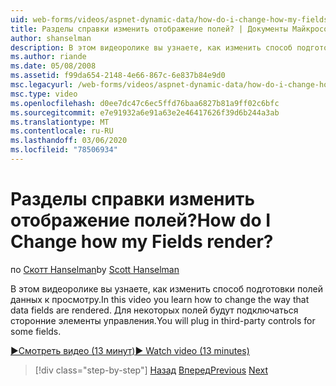 ```yaml
---
uid: web-forms/videos/aspnet-dynamic-data/how-do-i-change-how-my-fields-render
title: Разделы справки изменить отображение полей? | Документы Майкрософт
author: shanselman
description: В этом видеоролике вы узнаете, как изменить способ подготовки полей данных к просмотру. Для некоторых полей будут подключаться сторонние элементы управления.
ms.author: riande
ms.date: 05/08/2008
ms.assetid: f99da654-2148-4e66-867c-6e837b84e9d0
msc.legacyurl: /web-forms/videos/aspnet-dynamic-data/how-do-i-change-how-my-fields-render
msc.type: video
ms.openlocfilehash: d0ee7dc47c6ec5ffd76baa6827b81a9ff02c6bfc
ms.sourcegitcommit: e7e91932a6e91a63e2e46417626f39d6b244a3ab
ms.translationtype: MT
ms.contentlocale: ru-RU
ms.lasthandoff: 03/06/2020
ms.locfileid: "78506934"
---
```

# <a name="how-do-i-change-how-my-fields-render"></a><span data-ttu-id="cb7b8-105">Разделы справки изменить отображение полей?</span><span class="sxs-lookup"><span data-stu-id="cb7b8-105">How do I Change how my Fields render?</span></span>

<span data-ttu-id="cb7b8-106">по [Скотт Hanselman](https://github.com/shanselman)</span><span class="sxs-lookup"><span data-stu-id="cb7b8-106">by [Scott Hanselman](https://github.com/shanselman)</span></span>

<span data-ttu-id="cb7b8-107">В этом видеоролике вы узнаете, как изменить способ подготовки полей данных к просмотру.</span><span class="sxs-lookup"><span data-stu-id="cb7b8-107">In this video you learn how to change the way that data fields are rendered.</span></span> <span data-ttu-id="cb7b8-108">Для некоторых полей будут подключаться сторонние элементы управления.</span><span class="sxs-lookup"><span data-stu-id="cb7b8-108">You will plug in third-party controls for some fields.</span></span>

[<span data-ttu-id="cb7b8-109">&#9654;Смотреть видео (13 минут)</span><span class="sxs-lookup"><span data-stu-id="cb7b8-109">&#9654; Watch video (13 minutes)</span></span>](https://channel9.msdn.com/Blogs/ASP-NET-Site-Videos/how-do-i-change-how-my-fields-render)

> [!div class="step-by-step"]
> <span data-ttu-id="cb7b8-110">[Назад](how-do-i-enable-inline-gridview-editing.md)
> [Вперед](how-do-i-handle-business-logic-exceptions.md)</span><span class="sxs-lookup"><span data-stu-id="cb7b8-110">[Previous](how-do-i-enable-inline-gridview-editing.md)
[Next](how-do-i-handle-business-logic-exceptions.md)</span></span>
